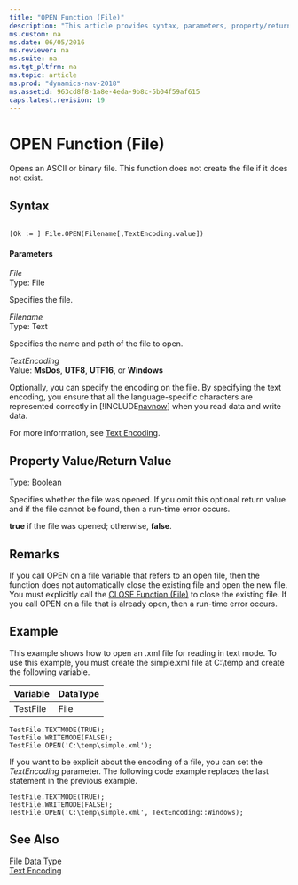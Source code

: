 ```yaml
---
title: "OPEN Function (File)"
description: "This article provides syntax, parameters, property/return value, and a code example for OPEN Function (File)."
ms.custom: na
ms.date: 06/05/2016
ms.reviewer: na
ms.suite: na
ms.tgt_pltfrm: na
ms.topic: article
ms.prod: "dynamics-nav-2018"
ms.assetid: 963cd8f8-1a8e-4eda-9b8c-5b04f59af615
caps.latest.revision: 19
---
```

# OPEN Function (File)
Opens an ASCII or binary file. This function does not create the file if it does not exist.  
  
## Syntax  
  
```  
  
[Ok := ] File.OPEN(Filename[,TextEncoding.value])  
```  
  
#### Parameters  
 *File*  
 Type: File  
  
 Specifies the file.  
  
 *Filename*  
 Type: Text  
  
 Specifies the name and path of the file to open.  
  
 *TextEncoding*  
 Value: **MsDos**, **UTF8**, **UTF16**, or **Windows**  
  
 Optionally, you can specify the encoding on the file. By specifying the text encoding, you ensure that all the language-specific characters are represented correctly in [!INCLUDE[navnow](includes/navnow_md.md)] when you read data and write data.  
  
 For more information, see [Text Encoding](Text-Encoding.md).  
  
## Property Value/Return Value  
 Type: Boolean  
  
 Specifies whether the file was opened. If you omit this optional return value and if the file cannot be found, then a run-time error occurs.  
  
 **true** if the file was opened; otherwise, **false**.  
  
## Remarks  
 If you call OPEN on a file variable that refers to an open file, then the function does not automatically close the existing file and open the new file. You must explicitly call the [CLOSE Function \(File\)](CLOSE-Function--File-.md) to close the existing file. If you call OPEN on a file that is already open, then a run-time error occurs.  
  
## Example  
 This example shows how to open an .xml file for reading in text mode. To use this example, you must create the simple.xml file at C:\\temp and create the following variable.  
  
|Variable|DataType|  
|--------------|--------------|  
|TestFile|File|  
  
```  
TestFile.TEXTMODE(TRUE);  
TestFile.WRITEMODE(FALSE);  
TestFile.OPEN('C:\temp\simple.xml');  
```  
  
 If you want to be explicit about the encoding of a file, you can set the *TextEncoding* parameter. The following code example replaces the last statement in the previous example.  
  
```  
TestFile.TEXTMODE(TRUE);  
TestFile.WRITEMODE(FALSE);  
TestFile.OPEN('C:\temp\simple.xml', TextEncoding::Windows);  
```  
  
## See Also  
 [File Data Type](File-Data-Type.md)   
 [Text Encoding](Text-Encoding.md)